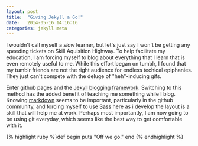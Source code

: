 ```yaml
---
layout: post
title:  "Giving Jekyll a Go!"
date:   2014-05-16 14:16:16
categories: jekyll meta
---
```


I wouldn't call myself a *slow* learner, but let's just say I won't be getting any speeding tickets on Skill Aquisition Highway. To help facilitate my education, I am forcing myself to blog about everything that I learn that is even remotely useful to me. While this effort began on tumblr, I found that my tumblr friends are not the right audience for endless techical epiphanies. They just can't compete with the deluge of "heh"-inducing gifs.

Enter github pages and the [Jekyll blogging framework][jekyll]. Switching to this method has the added benefit of teaching me something while I blog. Knowing [markdown][markdown] seems to be important, particularly in the github community, and forcing myself to use [Sass][sass] here as i develop the layout is a skill that will help me at work. Perhaps most importantly, I am now going to be using git everyday, which seems like the best way to get comfortable with it.

{% highlight ruby %}def begin
  puts "Off we go."
end
{% endhighlight %}


[jekyll]:    http://jekyllrb.com
[markdown]:  http://daringfireball.net/projects/markdown/syntax
[sass]:			 http://sass-lang.com/
